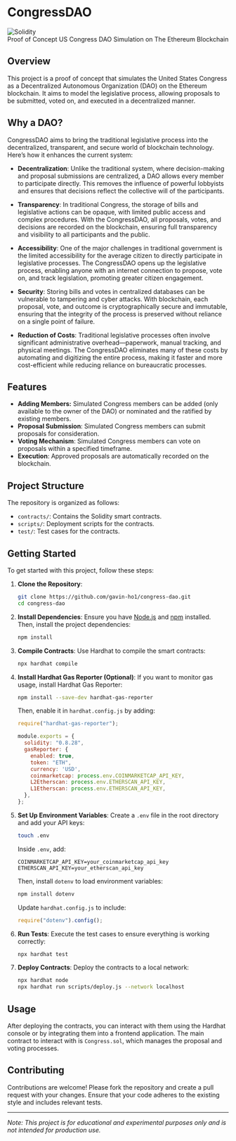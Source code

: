 
# CongressDAO

![Solidity](https://img.shields.io/badge/Solidity-%23363636.svg?style=for-the-badge&logo=solidity&logoColor=white)
<br>
Proof of Concept US Congress DAO Simulation on The Ethereum Blockchain

## Overview

This project is a proof of concept that simulates the United States Congress as a Decentralized Autonomous Organization (DAO) on the Ethereum blockchain. It aims to model the legislative process, allowing proposals to be submitted, voted on, and executed in a decentralized manner.

## Why a DAO?

CongressDAO aims to bring the traditional legislative process into the decentralized, transparent, and secure world of blockchain technology. Here’s how it enhances the current system:

- **Decentralization**: Unlike the traditional system, where decision-making and proposal submissions are centralized, a DAO allows every member to participate directly. This removes the influence of powerful lobbyists and ensures that decisions reflect the collective will of the participants.

- **Transparency**: In traditional Congress, the storage of bills and legislative actions can be opaque, with limited public access and complex procedures. With the CongressDAO, all proposals, votes, and decisions are recorded on the blockchain, ensuring full transparency and visibility to all participants and the public.

- **Accessibility**: One of the major challenges in traditional government is the limited accessibility for the average citizen to directly participate in legislative processes. The CongressDAO opens up the legislative process, enabling anyone with an internet connection to propose, vote on, and track legislation, promoting greater citizen engagement.

- **Security**: Storing bills and votes in centralized databases can be vulnerable to tampering and cyber attacks. With blockchain, each proposal, vote, and outcome is cryptographically secure and immutable, ensuring that the integrity of the process is preserved without reliance on a single point of failure.

- **Reduction of Costs**: Traditional legislative processes often involve significant administrative overhead—paperwork, manual tracking, and physical meetings. The CongressDAO eliminates many of these costs by automating and digitizing the entire process, making it faster and more cost-efficient while reducing reliance on bureaucratic processes.


## Features

- **Adding Members:** Simulated Congress members can be added (only available to the owner of the DAO) or nominated and the ratified by existing members.
- **Proposal Submission**: Simulated Congress members can submit proposals for consideration.
- **Voting Mechanism**: Simulated Congress members can vote on proposals within a specified timeframe.
- **Execution**: Approved proposals are automatically recorded on the blockchain.

## Project Structure

The repository is organized as follows:

- `contracts/`: Contains the Solidity smart contracts.
- `scripts/`: Deployment scripts for the contracts.
- `test/`: Test cases for the contracts.

## Getting Started

To get started with this project, follow these steps:

1. **Clone the Repository**:
   ```bash
   git clone https://github.com/gavin-ho1/congress-dao.git
   cd congress-dao
   ```

2. **Install Dependencies**:
   Ensure you have [Node.js](https://nodejs.org/) and [npm](https://www.npmjs.com/) installed. Then, install the project dependencies:
   ```bash
   npm install
   ```

3. **Compile Contracts**:
   Use Hardhat to compile the smart contracts:
   ```bash
   npx hardhat compile
   ```

4. **Install Hardhat Gas Reporter (Optional)**:
   If you want to monitor gas usage, install Hardhat Gas Reporter:
   ```bash
   npm install --save-dev hardhat-gas-reporter
   ```
   Then, enable it in `hardhat.config.js` by adding:
   ```javascript
   require("hardhat-gas-reporter");

   module.exports = {
     solidity: "0.8.28",
     gasReporter: {
       enabled: true,
       token: "ETH",
       currency: 'USD',
       coinmarketcap: process.env.COINMARKETCAP_API_KEY, 
       L2Etherscan: process.env.ETHERSCAN_API_KEY,
       L1Etherscan: process.env.ETHERSCAN_API_KEY,
     },
   };
   ```

5. **Set Up Environment Variables**:
   Create a `.env` file in the root directory and add your API keys:
   ```bash
   touch .env
   ```

   Inside `.env`, add:
   ```
   COINMARKETCAP_API_KEY=your_coinmarketcap_api_key
   ETHERSCAN_API_KEY=your_etherscan_api_key
   ```

   Then, install `dotenv` to load environment variables:
   ```bash
   npm install dotenv
   ```

   Update `hardhat.config.js` to include:
   ```javascript
   require("dotenv").config();
   ```

6. **Run Tests**:
   Execute the test cases to ensure everything is working correctly:
   ```bash
   npx hardhat test
   ```

7. **Deploy Contracts**:
   Deploy the contracts to a local network:
   ```bash
   npx hardhat node
   npx hardhat run scripts/deploy.js --network localhost
   ```

## Usage

After deploying the contracts, you can interact with them using the Hardhat console or by integrating them into a frontend application. The main contract to interact with is `Congress.sol`, which manages the proposal and voting processes.

## Contributing

Contributions are welcome! Please fork the repository and create a pull request with your changes. Ensure that your code adheres to the existing style and includes relevant tests.

---

*Note: This project is for educational and experimental purposes only and is not intended for production use.*
